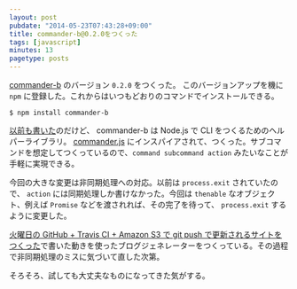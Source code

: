 ```yaml
---
layout: post
pubdate: "2014-05-23T07:43:28+09:00"
title: commander-b@0.2.0をつくった
tags: [javascript]
minutes: 13
pagetype: posts
---
```

[commander-b][bouzuya/commander-b] のバージョン `0.2.0` をつくった。 このバージョンアップを機に `npm` に登録した。これからはいつもどおりのコマンドでインストールできる。

    $ npm install commander-b

[以前も書いた][2014-05-14]のだけど、 commander-b は Node.js で CLI をつくるためのヘルパーライブラリ。 [commander.js][visionmedia/commander.js] にインスパイアされて、つくった。サブコマンドを想定してつくっているので、`command subcommand action` みたいなことが手軽に実現できる。

今回の大きな変更は非同期処理への対応。以前は `process.exit` されていたので、 `action` には同期処理しか書けなかった。今回は `thenable` なオブジェクト、例えば `Promise` などを渡されれば、その完了を待って、 `process.exit` するように変更した。

[火曜日の GitHub + Travis CI + Amazon S3 で git push で更新されるサイトをつくった][2014-05-20]で書いた動きを使ったブログジェネレーターをつくっている。その過程で非同期処理のミスに気づいて直した次第。

そろそろ、試しても大丈夫なものになってきた気がする。

[bouzuya/commander-b]: https://github.com/bouzuya/commander-b
[visionmedia/commander.js]: https://github.com/visionmedia/commander.js
[2014-05-14]: http://blog.bouzuya.net/2014/05/14/diary/
[2014-05-20]: http://blog.bouzuya.net/2014/05/20/diary/
